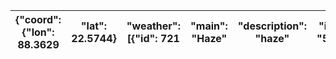 | {"coord": {"lon": 88.3629   |  "lat": 22.5744}   |  "weather": [{"id": 721   |  "main": "Haze"   |  "description": "haze"   |  "icon": "50d"}]   |  "base": "stations"   |  "main": {"temp": 33.96   |  "feels_like": 40.96   |  "temp_min": 33.96   |  "temp_max": 33.96   |  "pressure": 998   |  "humidity": 62   |  "sea_level": 998   |  "grnd_level": 997}   |  "visibility": 4500   |  "wind": {"speed": 0   |  "deg": 0}   |  "clouds": {"all": 40}   |  "dt": 1753167612   |  "sys": {"type": 1   |  "id": 9114   |  "country": "IN"   |  "sunrise": 1753140814   |  "sunset": 1753188724}   |  "timezone": 19800   |  "id": 1275004   |  "name": "Kolkata"   |  "cod": 200}   |
|-----------------------------|--------------------|---------------------------|-------------------|--------------------------|--------------------|-----------------------|---------------------------|------------------------|----------------------|----------------------|--------------------|-------------------|---------------------|-----------------------|-----------------------|------------------------|--------------|--------------------------|---------------------|----------------------|---------------|--------------------|--------------------------|--------------------------|----------------------|------------------|----------------------|----------------|